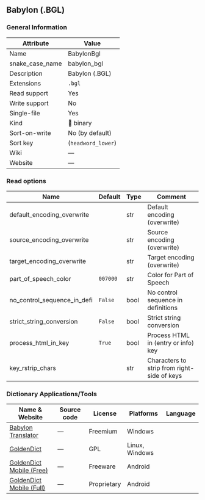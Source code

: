 ## Babylon (.BGL)

### General Information

| Attribute       | Value              |
| --------------- | ------------------ |
| Name            | BabylonBgl         |
| snake_case_name | babylon_bgl        |
| Description     | Babylon (.BGL)     |
| Extensions      | `.bgl`             |
| Read support    | Yes                |
| Write support   | No                 |
| Single-file     | Yes                |
| Kind            | 🔢 binary           |
| Sort-on-write   | No (by default)    |
| Sort key        | (`headword_lower`) |
| Wiki            | ―                  |
| Website         | ―                  |

### Read options

| Name                        | Default  | Type | Comment                                     |
| --------------------------- | -------- | ---- | ------------------------------------------- |
| default_encoding_overwrite  |          | str  | Default encoding (overwrite)                |
| source_encoding_overwrite   |          | str  | Source encoding (overwrite)                 |
| target_encoding_overwrite   |          | str  | Target encoding (overwrite)                 |
| part_of_speech_color        | `007000` | str  | Color for Part of Speech                    |
| no_control_sequence_in_defi | `False`  | bool | No control sequence in definitions          |
| strict_string_conversion    | `False`  | bool | Strict string conversion                    |
| process_html_in_key         | `True`   | bool | Process HTML in (entry or info) key         |
| key_rstrip_chars            |          | str  | Characters to strip from right-side of keys |

### Dictionary Applications/Tools

| Name & Website                                          | Source code | License     | Platforms      | Language |
| ------------------------------------------------------- | ----------- | ----------- | -------------- | -------- |
| [Babylon Translator](https://www.babylon-software.com/) | ―           | Freemium    | Windows        |          |
| [GoldenDict](http://goldendict.org/)                    | ―           | GPL         | Linux, Windows |          |
| [GoldenDict Mobile (Free)](http://goldendict.mobi/)     | ―           | Freeware    | Android        |          |
| [GoldenDict Mobile (Full)](http://goldendict.mobi/)     | ―           | Proprietary | Android        |          |
